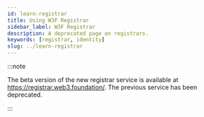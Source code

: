 ```yaml
---
id: learn-registrar
title: Using W3F Registrar
sidebar_label: W3F Registrar
description: A deprecated page on registrars.
keywords: [registrar, identity]
slug: ../learn-registrar
---
```


:::note

The beta version of the new registrar service is available at
https://registrar.web3.foundation/. The previous service has been deprecated.

:::
